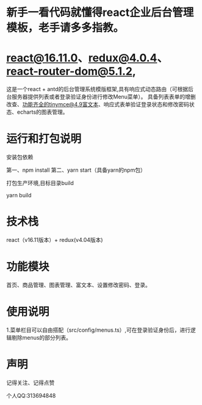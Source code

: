# 新手一看代码就懂得react企业后台管理模板，老手请多多指教。
# react@16.11.0、redux@4.0.4、react-router-dom@5.1.2,
这是一个react + antd的后台管理系统模版框架,具有响应式动态路由（可根据后台服务器提供列表或者登录验证身份进行修改Menu菜单）。
具备列表表单的增删改查、功能齐全的tinymce@4.9富文本、响应式表单验证登录状态和修改密码状态、echarts的图表管理。

# 运行和打包说明
安装包依赖

第一、npm install 第二、yarn start（具备yarn的npm包）

打包生产环境,目标目录build

yarn build

# 技术栈
react（v16.11版本）+ redux(v4.04版本) 

# 功能模块
首页、商品管理、图表管理、富文本、设置修改密码、登录。

# 使用说明
1.菜单栏目可以自由搭配（src/config/menus.ts）,可在登录验证身份后，进行逻辑剔除menus的部分列表。

# 声明
记得关注、记得点赞

个人QQ:313694848
